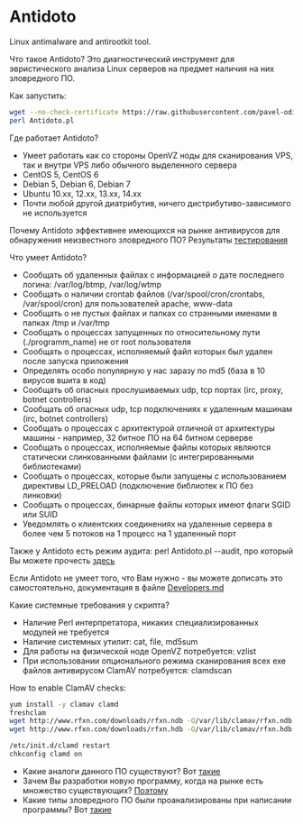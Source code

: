 Antidoto
========

Linux antimalware and antirootkit tool.

Что такое Antidoto? Это диагностический инструмент для эвристического анализа Linux серверов на предмет наличия на них зловредного ПО.

Как запустить:
```bash
wget --no-check-certificate https://raw.githubusercontent.com/pavel-odintsov/Antidoto/master/Antidoto.pl -OAntidoto.pl
perl Antidoto.pl
```
Где работает Antidoto?

* Умеет работать как со стороны OpenVZ ноды для сканирования VPS, так и внутри VPS либо обычного выделенного сервера
* CentOS 5, CentOS 6
* Debian 5, Debian 6, Debian 7
* Ubuntu 10.xx, 12.xx, 13.xx, 14.xx
* Почти любой другой диатрибутив, ничего дистрибутиво-зависимого не используется

Почему Antidoto эффективнее имеющихся на рынке антивирусов для обнаружения неизвестного зловредного ПО? Результаты [тестирования](https://github.com/pavel-odintsov/Antidoto/wiki/%D0%AD%D1%84%D1%84%D0%B5%D0%BA%D1%82%D0%B8%D0%B2%D0%BD%D0%BE%D1%81%D1%82%D1%8C-%D1%80%D0%B0%D0%B1%D0%BE%D1%82%D1%8B-%D0%B0%D0%BD%D1%82%D0%B8%D0%B2%D0%B8%D1%80%D1%83%D1%81%D0%BE%D0%B2-%D0%BD%D0%B0-%D0%BF%D0%BB%D0%B0%D1%82%D1%84%D0%BE%D1%80%D0%BC%D0%B5-Linux)

Что умеет Antidoto?

* Сообщать об удаленных файлах с информацией о дате последнего логина: /var/log/btmp, /var/log/wtmp
* Сообщать о наличии crontab файлов (/var/spool/cron/crontabs, /var/spool/cron) для пользователей apache, www-data
* Сообщать о не пустых файлах и папках со странными именами в папках /tmp и /var/tmp
* Сообщать о процессах запущенных по относительному пути (./programm_name) не от root пользователя
* Сообщать о процессах, исполняемый файл которых был удален после запуска приложения
* Определять особо популярную у нас заразу по md5 (база в 10 вирусов вшита в код)
* Cообщать об опасных прослушиваемых udp, tcp портах (irc, proxy, botnet controllers)
* Cообщать об опасных udp, tcp подключениях к удаленным машинам (irc, botnet controllers)
* Cообщать о процессах с архитектурой отличной от архитектуры машины - например, 32 битное ПО на 64 битном серверве
* Сообщать о процессах, исполняемые файлы которых являются статически слинкованными файлами (с интегрированными библиотеками)
* Сообщать о процессах, которые были запущены с использованием директивы LD_PRELOAD (подключение библиотек к ПО без линковки)
* Сообщать о процессах, бинарные файлы которых имеют флаги SGID или SUID
* Уведомлять о клиентских соединениях на удаленные сервера в более чем 5 потоков на 1 процесс на 1 удаленный порт

Также у Antidoto есть режим аудита: perl Antidoto.pl --audit, про который Вы можете прочесть [здесь](https://github.com/pavel-odintsov/Antidoto/blob/master/AUDIT.md)

Если Antidoto не умеет того, что Вам нужно - вы можете дописать это самостоятельно, документация в файле [Developers.md](https://github.com/pavel-odintsov/Antidoto/blob/master/DEVELOPERS.md)

Какие системные требования у скрипта?
* Наличие Perl интерпретатора, никаких специализированных модулей не требуется
* Наличие системных утилит: cat, file, md5sum
* Для работы на физической ноде OpenVZ потребуется: vzlist
* При использовании опционального режима сканирования всех exe файлов антивирусом ClamAV потребуется: clamdscan 

How to enable ClamAV checks: 
```bash
yum install -y clamav clamd
freshclam
wget http://www.rfxn.com/downloads/rfxn.ndb -O/var/lib/clamav/rfxn.ndb
wget http://www.rfxn.com/downloads/rfxn.hdb -O/var/lib/clamav/rfxn.hdb

/etc/init.d/clamd restart
chkconfig clamd on
```

* Какие аналоги данного ПО существуют? Вот [такие](https://github.com/pavel-odintsov/Antidoto/wiki/%D0%90%D0%BD%D0%B0%D0%BB%D0%BE%D0%B3%D0%B8)
* Зачем Вы разработки новую программу, когда на рынке есть множество существующих? [Поэтому](https://github.com/pavel-odintsov/Antidoto/wiki/%D0%9F%D1%80%D0%B8%D1%87%D0%B8%D0%BD%D1%8B-%D1%81%D0%BE%D0%B7%D0%B4%D0%B0%D0%BD%D0%B8%D1%8F-Antidoto)
* Какие типы зловредного ПО были проанализированы при написании программы? Вот [такие](https://github.com/pavel-odintsov/Antidoto/wiki/%D0%9E%D1%81%D0%BD%D0%BE%D0%B2%D0%BD%D1%8B%D0%B5-%D1%82%D0%B8%D0%BF%D1%8B-%D0%B7%D0%BB%D0%BE%D0%B2%D1%80%D0%B5%D0%B4%D0%BD%D0%BE%D0%B3%D0%BE-%D0%9F%D0%9E-%D0%BD%D0%B0-Linux-%D1%81%D0%B5%D1%80%D0%B2%D0%B5%D1%80%D0%B0%D1%85)
